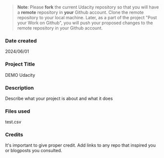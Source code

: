 >**Note**: Please **fork** the current Udacity repository so that you will have a **remote** repository in **your** Github account. Clone the remote repository to your local machine. Later, as a part of the project "Post your Work on Github", you will push your proposed changes to the remote repository in your Github account.

### Date created
2024/06/01

### Project Title
DEMO Udacity

### Description
Describe what your project is about and what it does

### Files used
test.csv

### Credits
It's important to give proper credit. Add links to any repo that inspired you or blogposts you consulted.

